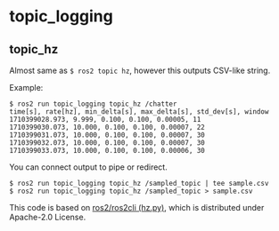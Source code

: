 topic_logging
====

## topic_hz
Almost same as `$ ros2 topic hz`, however this outputs CSV-like string.

Example:
```
$ ros2 run topic_logging topic_hz /chatter
time[s], rate[hz], min_delta[s], max_delta[s], std_dev[s], window
1710399028.973, 9.999, 0.100, 0.100, 0.00005, 11
1710399030.073, 10.000, 0.100, 0.100, 0.00007, 22
1710399031.073, 10.000, 0.100, 0.100, 0.00007, 30
1710399032.073, 10.000, 0.100, 0.100, 0.00007, 30
1710399033.073, 10.000, 0.100, 0.100, 0.00006, 30
```

You can connect output to pipe or redirect.
```
$ ros2 run topic_logging topic_hz /sampled_topic | tee sample.csv
$ ros2 run topic_logging topic_hz /sampled_topic > sample.csv
```

This code is based on [ros2/ros2cli (hz.py)](https://github.com/ros2/ros2cli/blob/1a4766098f917819508ce8b06ca44bdd041f5fc3/ros2topic/ros2topic/verb/hz.py), which is distributed under Apache-2.0 License.
